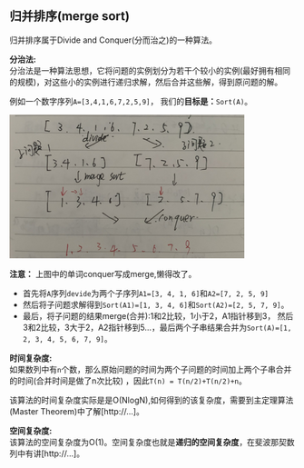 ## 归并排序(merge sort)

归并排序属于Divide and Conquer(分而治之)的一种算法。

**分治法:**<br>
分治法是一种算法思想，它将问题的实例划分为若干个较小的实例(最好拥有相同的规模)，对这些小的实例进行递归求解，然后合并这些解，得到原问题的解。

例如一个数字序列``A=[3,4,1,6,7,2,5,9]``， 我们的**目标是：**``Sort(A)``。

![gongshi](https://github.com/shuangshuangshuangfeng/daguaishengji/blob/master/nlp/passage1/note/gongshi1.png?raw=true) <br>

**注意：** 上图中的单词conquer写成merge,懒得改了。<br>

- 首先将``A``序列``devide``为两个子序列``A1=[3, 4, 1, 6]``和``A2=[7, 2, 5, 9]``
- 然后将子问题求解得到``Sort(A1)=[1, 3, 4, 6]``和``Sort(A2)=[2, 5, 7, 9]``。<br>
- 最后，将子问题的结果merge(合并):1和2比较，1小于2，A1指针移到3， 然后3和2比较，3大于2，A2指针移到5...，最后两个子串结果合并为``Sort(A)=[1, 2, 3, 4, 5, 6, 7, 9]``。

**时间复杂度:**<br>
如果数列中有``n``个数，那么原始问题的时间为两个子问题的时间加上两个子串合并的时间(合并时间是做了n次比较)
，因此``T(n) = T(n/2)+T(n/2)+n``。<br>

该算法的时间复杂度实际是是O(NlogN),如何得到的该复杂度，需要到主定理算法(Master Theorem)中了解[http://...]。

**空间复杂度:**<br>
该算法的空间复杂度为O(1)。空间复杂度也就是**递归的空间复杂度**，在斐波那契数列中有讲[http://...]。







